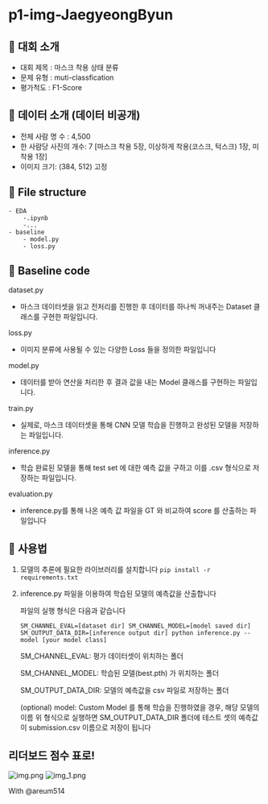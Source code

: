 # p1-img-JaegyeongByun

## 📝 대회 소개
- 대회 제목 : 마스크 착용 상태 분류
- 문제 유형 : muti-classfication
- 평가척도 : F1-Score

	
## 🎁 데이터 소개 (데이터 비공개)
- 전체 사람 명 수 : 4,500
- 한 사람당 사진의 개수: 7 [마스크 착용 5장, 이상하게 착용(코스크, 턱스크) 1장, 미착용 1장]
- 이미지 크기: (384, 512) 고정

## 📁 File structure
	- EDA
		-.ipynb
		-...
	- baseline
		- model.py
		- loss.py

## 🚀 Baseline code 
dataset.py
- 마스크 데이터셋을 읽고 전처리를 진행한 후 데이터를 하나씩 꺼내주는 Dataset 클래스를 구현한 파일입니다.

loss.py
- 이미지 분류에 사용될 수 있는 다양한 Loss 들을 정의한 파일입니다

model.py
- 데이터를 받아 연산을 처리한 후 결과 값을 내는 Model 클래스를 구현하는 파일입니다.


train.py
- 실제로, 마스크 데이터셋을 통해 CNN 모델 학습을 진행하고 완성된 모델을 저장하는 파일입니다.

inference.py
- 학습 완료된 모델을 통해 test set 에 대한 예측 값을 구하고 이를 .csv 형식으로 저장하는 파일입니다.

evaluation.py
- inference.py를 통해 나온 예측 값 파일을 GT 와 비교하여 score 를 산출하는 파일입니다

##  :information_desk_person: 사용법

1. 모델의 추론에 필요한 라이브러리를 설치합니다
```pip install -r requirements.txt```

2. inference.py 파일을 이용하여 학습된 모델의 예측값을 산출합니다

    파일의 실행 형식은 다음과 같습니다

    ```SM_CHANNEL_EVAL=[dataset dir] SM_CHANNEL_MODEL=[model saved dir] SM_OUTPUT_DATA_DIR=[inference output dir] python inference.py --model [your model class]```

    SM_CHANNEL_EVAL: 평가 데이터셋이 위치하는 폴더

    SM_CHANNEL_MODEL: 학습된 모델(best.pth) 가 위치하는 폴더

    SM_OUTPUT_DATA_DIR: 모델의 예측값을 csv 파일로 저장하는 폴더

    (optional) model: Custom Model 를 통해 학습을 진행하였을 경우, 해당 모델의 이름
    위 형식으로 실행하면 SM_OUTPUT_DATA_DIR 폴더에 테스트 셋의 예측값이 submission.csv 이름으로 저장이 됩니다


## 리더보드 점수 표로!
![img.png](img.png)
![img_1.png](img_1.png)

With @areum514
